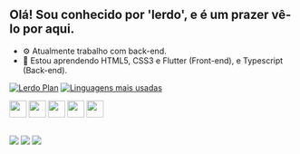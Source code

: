 ## Olá! Sou conhecido por 'lerdo', e é um prazer vê-lo por aqui. 
- ⚙️ Atualmente trabalho com back-end.
- 📖 Estou aprendendo HTML5, CSS3 e Flutter (Front-end), e Typescript (Back-end).

[![Lerdo Plan](https://github-readme-stats.vercel.app/api?username=lerdo01&show_icons=true&theme=dracula&locale=pt-br)](https://github.com/lerdo01/github-readme-stats) [![Linguagens mais usadas](https://github-readme-stats.vercel.app/api/top-langs/?username=lerdo01&layout=compact&theme=dracula&locale=pt-br&&langs_count=3)](https://github.com/anuraghazra/github-readme-stats)

<div>
  
 <img style="width: 30px; height: 30px;" src="https://cdn.jsdelivr.net/gh/devicons/devicon@latest/icons/javascript/javascript-plain.svg" />
          
 <img style="width: 30px; height: 30px;" src="https://cdn.jsdelivr.net/gh/devicons/devicon@latest/icons/typescript/typescript-plain.svg" />
          
 <img style="width: 30px; height: 30px;" src="https://cdn.jsdelivr.net/gh/devicons/devicon@latest/icons/html5/html5-plain.svg" />
          
 <img style="width: 30px; height: 30px;" src="https://cdn.jsdelivr.net/gh/devicons/devicon@latest/icons/flutter/flutter-plain.svg" />
          
 <img style="width: 30px; height: 30px;" src="https://cdn.jsdelivr.net/gh/devicons/devicon@latest/icons/css3/css3-plain.svg"/>
          
</div>

##

<div>

<a href="https://www.instagram.com/_santosnw7/" target="_blank"><img src="https://img.shields.io/badge/Instagram-E4405F?style=for-the-badge&logo=instagram&logoColor=white" target="_blank"/></a>
<a href="https://youtube.com/@lerdo01" target="_blank"><img src="https://img.shields.io/badge/YouTube-FF0000?style=for-the-badge&logo=youtube&logoColor=white" target="_blank" /></a>
<a href="https://discordapp.com/users/699984529829658634" target="_blank"><img src="https://dcbadge.limes.pink/api/shield/699984529829658634?compact=true" target="_blank" /></a>
</div>
